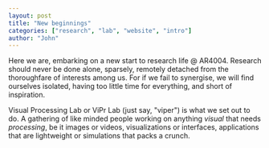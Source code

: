 ```yaml
---
layout: post
title: "New beginnings"
categories: ["research", "lab", "website", "intro"]
author: "John"
---
```


Here we are, embarking on a new start to research life @ AR4004. Research should never be done alone, sparsely, remotely detached from the thoroughfare of interests among us. For if we fail to synergise, we will find ourselves isolated, having too little time for everything, and short of inspiration. 

Visual Processing Lab or ViPr Lab (just say, "viper") is what we set out to do. A gathering of like minded people working on anything *visual* that needs *processing*, be it images or videos, visualizations or interfaces, applications that are lightweight or simulations that packs a crunch.

